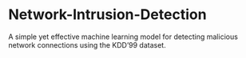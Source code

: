 # Network-Intrusion-Detection
A simple yet effective machine learning model for detecting malicious network connections using the KDD’99 dataset.
